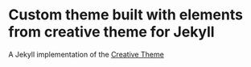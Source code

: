 # Custom theme built with elements from creative theme for Jekyll

A Jekyll implementation of the [Creative Theme](http://startbootstrap.com/template-overviews/creative/) 

